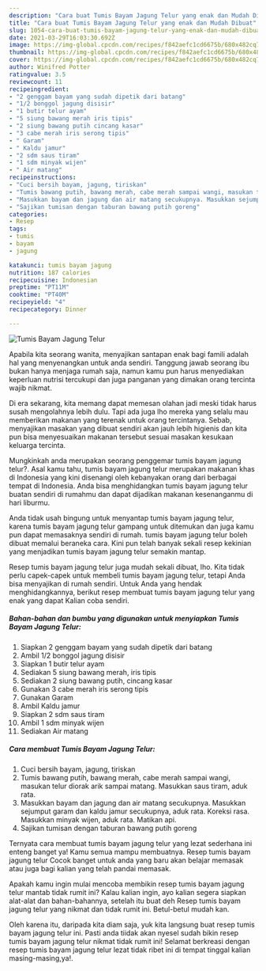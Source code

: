 ```yaml
---
description: "Cara buat Tumis Bayam Jagung Telur yang enak dan Mudah Dibuat"
title: "Cara buat Tumis Bayam Jagung Telur yang enak dan Mudah Dibuat"
slug: 1054-cara-buat-tumis-bayam-jagung-telur-yang-enak-dan-mudah-dibuat
date: 2021-03-29T16:03:30.692Z
image: https://img-global.cpcdn.com/recipes/f842aefc1cd6675b/680x482cq70/tumis-bayam-jagung-telur-foto-resep-utama.jpg
thumbnail: https://img-global.cpcdn.com/recipes/f842aefc1cd6675b/680x482cq70/tumis-bayam-jagung-telur-foto-resep-utama.jpg
cover: https://img-global.cpcdn.com/recipes/f842aefc1cd6675b/680x482cq70/tumis-bayam-jagung-telur-foto-resep-utama.jpg
author: Winifred Potter
ratingvalue: 3.5
reviewcount: 11
recipeingredient:
- "2 genggam bayam yang sudah dipetik dari batang"
- "1/2 bonggol jagung disisir"
- "1 butir telur ayam"
- "5 siung bawang merah iris tipis"
- "2 siung bawang putih cincang kasar"
- "3 cabe merah iris serong tipis"
- " Garam"
- " Kaldu jamur"
- "2 sdm saus tiram"
- "1 sdm minyak wijen"
- " Air matang"
recipeinstructions:
- "Cuci bersih bayam, jagung, tiriskan"
- "Tumis bawang putih, bawang merah, cabe merah sampai wangi, masukan telur diorak arik sampai matang. Masukkan saus tiram, aduk rata."
- "Masukkan bayam dan jagung dan air matang secukupnya. Masukkan sejumput garam dan kaldu jamur secukupnya, aduk rata. Koreksi rasa. Masukkan minyak wijen, aduk rata. Matikan api."
- "Sajikan tumisan dengan taburan bawang putih goreng"
categories:
- Resep
tags:
- tumis
- bayam
- jagung

katakunci: tumis bayam jagung 
nutrition: 187 calories
recipecuisine: Indonesian
preptime: "PT11M"
cooktime: "PT40M"
recipeyield: "4"
recipecategory: Dinner

---
```



![Tumis Bayam Jagung Telur](https://img-global.cpcdn.com/recipes/f842aefc1cd6675b/680x482cq70/tumis-bayam-jagung-telur-foto-resep-utama.jpg)

Apabila kita seorang wanita, menyajikan santapan enak bagi famili adalah hal yang menyenangkan untuk anda sendiri. Tanggung jawab seorang ibu bukan hanya menjaga rumah saja, namun kamu pun harus menyediakan keperluan nutrisi tercukupi dan juga panganan yang dimakan orang tercinta wajib nikmat.

Di era  sekarang, kita memang dapat memesan olahan jadi meski tidak harus susah mengolahnya lebih dulu. Tapi ada juga lho mereka yang selalu mau memberikan makanan yang terenak untuk orang tercintanya. Sebab, menyajikan masakan yang dibuat sendiri akan jauh lebih higienis dan kita pun bisa menyesuaikan makanan tersebut sesuai masakan kesukaan keluarga tercinta. 



Mungkinkah anda merupakan seorang penggemar tumis bayam jagung telur?. Asal kamu tahu, tumis bayam jagung telur merupakan makanan khas di Indonesia yang kini disenangi oleh kebanyakan orang dari berbagai tempat di Indonesia. Anda bisa menghidangkan tumis bayam jagung telur buatan sendiri di rumahmu dan dapat dijadikan makanan kesenanganmu di hari liburmu.

Anda tidak usah bingung untuk menyantap tumis bayam jagung telur, karena tumis bayam jagung telur gampang untuk ditemukan dan juga kamu pun dapat memasaknya sendiri di rumah. tumis bayam jagung telur boleh dibuat memalui beraneka cara. Kini pun telah banyak sekali resep kekinian yang menjadikan tumis bayam jagung telur semakin mantap.

Resep tumis bayam jagung telur juga mudah sekali dibuat, lho. Kita tidak perlu capek-capek untuk membeli tumis bayam jagung telur, tetapi Anda bisa menyajikan di rumah sendiri. Untuk Anda yang hendak menghidangkannya, berikut resep membuat tumis bayam jagung telur yang enak yang dapat Kalian coba sendiri.

<!--inarticleads1-->

##### Bahan-bahan dan bumbu yang digunakan untuk menyiapkan Tumis Bayam Jagung Telur:

1. Siapkan 2 genggam bayam yang sudah dipetik dari batang
1. Ambil 1/2 bonggol jagung disisir
1. Siapkan 1 butir telur ayam
1. Sediakan 5 siung bawang merah, iris tipis
1. Sediakan 2 siung bawang putih, cincang kasar
1. Gunakan 3 cabe merah iris serong tipis
1. Gunakan  Garam
1. Ambil  Kaldu jamur
1. Siapkan 2 sdm saus tiram
1. Ambil 1 sdm minyak wijen
1. Sediakan  Air matang




<!--inarticleads2-->

##### Cara membuat Tumis Bayam Jagung Telur:

1. Cuci bersih bayam, jagung, tiriskan
1. Tumis bawang putih, bawang merah, cabe merah sampai wangi, masukan telur diorak arik sampai matang. Masukkan saus tiram, aduk rata.
1. Masukkan bayam dan jagung dan air matang secukupnya. Masukkan sejumput garam dan kaldu jamur secukupnya, aduk rata. Koreksi rasa. Masukkan minyak wijen, aduk rata. Matikan api.
1. Sajikan tumisan dengan taburan bawang putih goreng




Ternyata cara membuat tumis bayam jagung telur yang lezat sederhana ini enteng banget ya! Kamu semua mampu membuatnya. Resep tumis bayam jagung telur Cocok banget untuk anda yang baru akan belajar memasak atau juga bagi kalian yang telah pandai memasak.

Apakah kamu ingin mulai mencoba membikin resep tumis bayam jagung telur mantab tidak rumit ini? Kalau kalian ingin, ayo kalian segera siapkan alat-alat dan bahan-bahannya, setelah itu buat deh Resep tumis bayam jagung telur yang nikmat dan tidak rumit ini. Betul-betul mudah kan. 

Oleh karena itu, daripada kita diam saja, yuk kita langsung buat resep tumis bayam jagung telur ini. Pasti anda tiidak akan nyesel sudah bikin resep tumis bayam jagung telur nikmat tidak rumit ini! Selamat berkreasi dengan resep tumis bayam jagung telur lezat tidak ribet ini di tempat tinggal kalian masing-masing,ya!.

